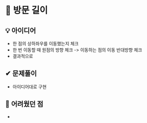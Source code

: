 # 🔎 방문 길이

## 💡 아이디어

- 한 점의 상하좌우를 이동했는지 체크
- 한 번 이동할 때 원점의 방향 체크 -> 이동하는 점의 이동 반대방향 체크
- 결과적으로 

## ✔ 문제풀이

- 아이디어대로 구현

## 🤕 어려웠던 점

- 
